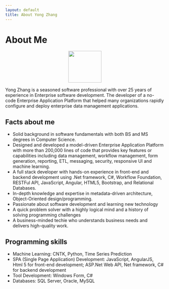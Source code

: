 ```yaml
---
layout: default
title: About Yong Zhang
---
```


<div class="post">
	<h1 class="pageTitle">About Me</h1>
	<div align="center">
	<img src="{{ '/assets/img/yong-small.jpg' | prepend: site.baseurl }}" height="100" width="105" alt="">
	</div>
	<p>Yong Zhang is a seasoned software professional with over 25 years of experience in
	Enterprise software development. The developer of a no-code Enterprise
	Application Platform that helped many
	organizations rapidly configure and deploy enterprise data
 	management applications.
</p>
	<h2>Facts about me</h2>
	<ul>
		<li>Solid background in software fundamentals with both BS and MS degrees in Computer Science.</li>
		<li>Designed and developed a model-driven Enterprise Application Platform with more than 200,000 lines of code that provides key features or capabilities including data management, workflow management, form generation, reporting, ETL, messaging, security, responsive UI and machine learning.</li>
		<li>A full stack developer with hands-on experience in front-end and backend development using .Net framework, C#, Workflow Foundation, RESTFul API, JavaScript, Angular, HTML5, Bootstrap, and Relational Databases.</li>
		<li>In-depth knowledge and expertise in metadata-driven architecture, Object-Oriented design/programming.</li>
  		<li>Passionate about software development and learning new technology</li>
  		<li>A quick problem solver with a highly logical mind and a history of solving programming challenges</li>
		<li>A business-minded techie who understands business needs and delivers high-quality work.</li>
  	</ul>
	<h2>Programming skills</h2>
	<ul>
		<li>Machine Learning: CNTK, Python, Time Series Prediction</li>
  		<li>SPA (Single Page Application) Development: JavaScript, AngularJS, Html 5 for front-end development; ASP.Net Web API, Net framework, C# for backend development</li>
		<li>Tool Development: Windows Form, C#</li>
		<li>Databases: SQL Server, Oracle, MySQL</li>
  	</ul>
</div>
